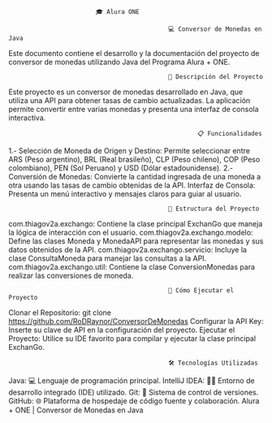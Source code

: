 							🎓 Alura ONE

                                                💻 Conversor de Monedas en Java

Este documento contiene el desarrollo y la documentación del proyecto de conversor de monedas utilizando Java del Programa Alura + ONE.

                                                📝 Descripción del Proyecto

Este proyecto es un conversor de monedas desarrollado en Java, que utiliza una API para obtener tasas de cambio actualizadas. La aplicación permite convertir entre varias monedas y presenta una interfaz           de consola interactiva.

                                                        📋 Funcionalidades

1.- Selección de Moneda de Origen y Destino: Permite seleccionar entre ARS (Peso argentino), BRL (Real brasileño), CLP (Peso chileno), COP (Peso colombiano), PEN (Sol Peruano) y USD (Dólar estadounidense).
2.- Conversión de Monedas: Convierte la cantidad ingresada de una moneda a otra usando las tasas de cambio obtenidas de la API.
Interfaz de Consola: Presenta un menú interactivo y mensajes claros para guiar al usuario.

                                                📁 Estructura del Proyecto

com.thiagov2a.exchango: Contiene la clase principal ExchanGo que maneja la lógica de interacción con el usuario.
com.thiagov2a.exchango.modelo: Define las clases Moneda y MonedaAPI para representar las monedas y sus datos obtenidos de la API.
com.thiagov2a.exchango.servicio: Incluye la clase ConsultaMoneda para manejar las consultas a la API.
com.thiagov2a.exchango.util: Contiene la clase ConversionMonedas para realizar las conversiones de moneda.

                                                🚀 Cómo Ejecutar el Proyecto

Clonar el Repositorio: git clone https://github.com/RoDRaynor/ConversorDeMonedas
Configurar la API Key: Inserte su clave de API en la configuración del proyecto.
Ejecutar el Proyecto: Utilice su IDE favorito para compilar y ejecutar la clase principal ExchanGo.

                                                🛠 Tecnologías Utilizadas

Java: 💻 Lenguaje de programación principal.
IntelliJ IDEA: 🧑‍💻 Entorno de desarrollo integrado (IDE) utilizado.
Git: 🌳 Sistema de control de versiones.
GitHub: 🌐 Plataforma de hospedaje de código fuente y colaboración.
Alura + ONE | Conversor de Monedas en Java
